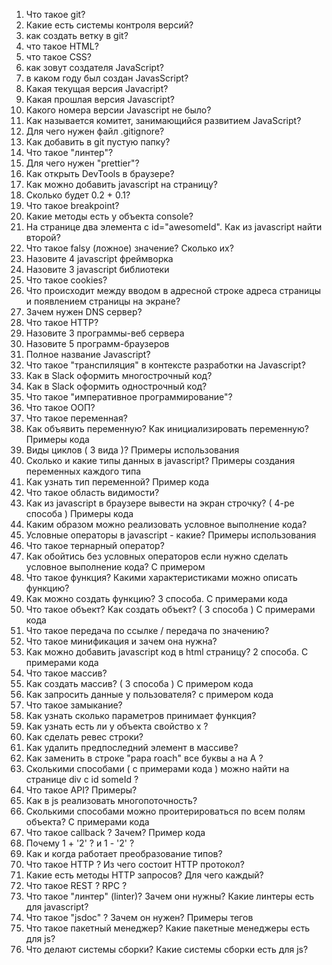 1.  Что такое git?
1.  Какие есть системы контроля версий?
1.  как создать ветку в git?
1.  что такое HTML?
1.  что такое CSS?
1.  как зовут создателя JavaScript?
1.  в каком году был создан JavasScript?
1.  Какая текущая версия Javacript?
1.  Какая прошлая версия Javascript?
1.  Какого номера версии Javascript не было?
1.  Как называется комитет, занимающийся развитием JavaScript?
1.  Для чего нужен файл .gitignore?
1.  Как добавить в git пустую папку?
1.  Что такое "линтер"?
1.  Для чего нужен "prettier"?
1.  Как открыть DevTools в браузере?
1.  Как можно добавить javascript на страницу?
1.  Сколько будет 0.2 + 0.1?
1.  Что такое breakpoint?
1.  Какие методы есть у объекта console?
1.  На странице два элемента с id="awesomeId". Как из javascript найти второй?
1.  Что такое falsy (ложное) значение? Сколько их?
1.  Назовите 4 javascript фреймворка
1.  Назовите 3 javascript библиотеки
1.  Что такое cookies?
1.  Что происходит между вводом в адресной строке адреса страницы и появлением страницы на экране?
1.  Зачем нужен DNS сервер?
1.  Что такое HTTP?
1.  Назовите 3 программы-веб сервера
1.  Назовите 5 программ-браузеров
1.  Полное название Javascript?
1.  Что такое "транспиляция" в контексте разработки на Javascript?
1.  Как в Slack оформить многострочный код?
1.  Как в Slack оформить однострочный код?
1.  Что такое "императивное программирование"?
1.  Что такое ООП?
1.  Что такое переменная?
1.  Как объявить переменную? Как инициализировать переменную? Примеры кода
1.  Виды циклов ( 3 вида )? Примеры использования
1.  Сколько и какие типы данных в javascript? Примеры создания переменных каждого типа
1.  Как узнать тип переменной? Пример кода
1.  Что такое область видимости?
1.  Как из javascript в брaузере вывести на экран строчку? ( 4-ре способа ) Примеры кода
1.  Каким образом можно реализовать условное выполнение кода?
1.  Условные операторы в javascript - какие? Примеры использования
1.  Что такое тернарный оператор?
1.  Как обойтись без условных операторов если нужно сделать условное выполнение кода? С примером
1.  Что такое функция? Какими характеристиками можно описать функцию?
1.  Как можно создать функцию? 3 способа. C примерами кода
1.  Что такое объект? Как создать объект? ( 3 способа ) С примерами кода
1.  Что такое передача по ссылке / передача по значению?
1.  Что такое минификация и зачем она нужна?
1.  Как можно добавить javascript код в html страницу? 2 способа. C примерами кода
1.  Что такое массив?
1.  Как создать массив? ( 3 способа ) С примером кода
1.  Как запросить данные у пользователя? с примером кода
1.  Что такое замыкание?
1.  Как узнать сколько параметров принимает функция?
1.  Как узнать есть ли у объекта свойство x ?
1.  Как сделать ревес строки?
1.  Как удалить предпоследний элемент в массиве?
1.  Как заменить в строке "papa roach" все буквы a на A ?
1.  Сколькими способами ( с примерами кода ) можно найти на странице div с id someId ?
1.  Что такое API? Примеры?
1.  Как в js реализовать многопоточность?
1.  Сколькими способами можно проитерироваться по всем полям объекта? С примерами кода
1.  Что такое callback ? Зачем? Пример кода
1.  Почему 1 + '2' ? и 1 - '2' ?
1.  Как и когда работает преобразование типов?
1.  Что такое HTTP ? Из чего состоит HTTP протокол?
1.  Какие есть методы HTTP запросов? Для чего каждый?
1.  Что такое REST ? RPC ?
1.  Что такое "линтер" (linter)? Зачем они нужны? Какие линтеры есть для javascript?
1.  Что такое "jsdoc" ? Зачем он нужен? Примеры тегов
1.  Что такое пакетный менеджер? Какие пакетные менеджеры есть для js?
1.  Что делают системы сборки? Какие системы сборки есть для js?
